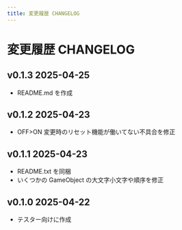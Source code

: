 ```yaml
---
title: 変更履歴 CHANGELOG
---
```


# 変更履歴 CHANGELOG

## v0.1.3 2025-04-25

- README.md を作成

## v0.1.2 2025-04-23

- OFF>ON 変更時のリセット機能が働いてない不具合を修正

## v0.1.1 2025-04-23

- README.txt を同梱
- いくつかの GameObject の大文字小文字や順序を修正

## v0.1.0 2025-04-22

- テスター向けに作成
